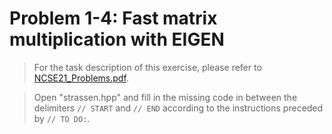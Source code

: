 # Problem 1-4: Fast matrix multiplication with EIGEN

> For the task description of this exercise, please refer to [NCSE21_Problems.pdf](
https://www.sam.math.ethz.ch/~grsam/NCSE21/HOMEWORK/NCSE21_Problems.pdf). 

> Open "strassen.hpp" and fill in the missing code in between the delimiters `// START` and `// END` according to the instructions preceded by `// TO DO:`.
